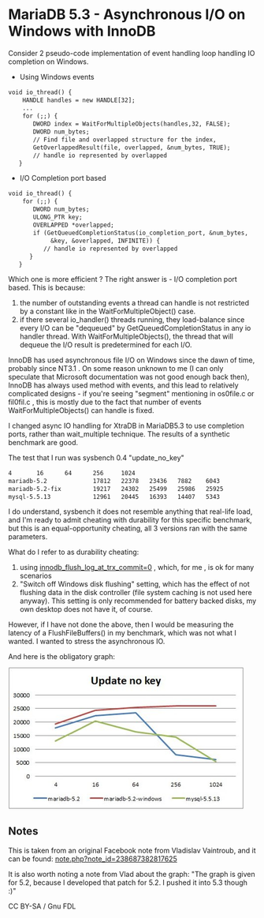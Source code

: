 # MariaDB 5.3 - Asynchronous I/O on Windows with InnoDB

Consider 2 pseudo-code implementation of event handling loop handling IO completion on Windows.

* Using Windows events

```
void io_thread() {
    HANDLE handles = new HANDLE[32];
    ...
    for (;;) {
       DWORD index = WaitForMultipleObjects(handles,32, FALSE);
       DWORD num_bytes;
       // Find file and overlapped structure for the index,
       GetOverlappedResult(file, overlapped, &num_bytes, TRUE);
       // handle io represented by overlapped
   }
```

* I/O Completion port based

```
void io_thread() {
    for (;;) {
       DWORD num_bytes;
       ULONG_PTR key;
       OVERLAPPED *overlapped;
       if (GetQueuedCompletionStatus(io_completion_port, &num_bytes,
            &key, &overlapped, INFINITE)) {
          // handle io represented by overlapped
      }
   }
```

Which one is more efficient ? The right answer is - I/O completion port based. This is because:

1. the number of outstanding events a thread can handle is not restricted by a constant like in the WaitForMultipleObject() case.
2. if there several io\_handler() threads running, they load-balance since every I/O can be "dequeued" by GetQueuedCompletionStatus in any io handler thread. With WaitForMultipleObjects(), the thread that will dequeue the I/O result is predetermined for each I/O.

InnoDB has used asynchronous file I/O on Windows since the dawn of time, probably since NT3.1 . On some reason unknown to me (I can only speculate that Microsoft documentation was not good enough back then), InnoDB has always used method with events, and this lead to relatively complicated designs - if you're seeing "segment" mentioning in os0file.c or fil0fil.c , this is mostly due to the fact that number of events WaitForMultipleObjects() can handle is fixed.

I changed async IO handling for XtraDB in MariaDB5.3 to use completion ports, rather than wait\_multiple technique. The results of a synthetic benchmark are good.

The test that I run was sysbench 0.4 "update\_no\_key"

```
4       16      64      256     1024
mariadb-5.2             17812   22378   23436   7882    6043
mariadb-5.2-fix         19217   24302   25499   25986   25925
mysql-5.5.13            12961   20445   16393   14407   5343
```

I do understand, sysbench it does not resemble anything that real-life load, and I'm ready to admit cheating with durability for this specific benchmark, but this is an equal-opportunity cheating, all 3 versions ran with the same parameters.

What do I refer to as durability cheating:

1. using [innodb\_flush\_log\_at\_trx\_commit=0](https://app.gitbook.com/s/SsmexDFPv2xG2OTyO5yV/reference/storage-engines/innodb/innodb-system-variables) , which, for me , is ok for many scenarios
2. "Switch off Windows disk flushing" setting, which has the effect of not flushing data in the disk controller (file system caching is not used here anyway). This setting is only recommended for battery backed disks, my own desktop does not have it, of course.

However, if I have not done the above, then I would be measuring the latency of a FlushFileBuffers() in my benchmark, which was not what I wanted. I wanted to stress the asynchronous IO.

And here is the obligatory graph:

![mariadbasynciowindowsinnodb](../../../../../../../.gitbook/assets/mariadb-53-asynchronous-io-on-windows-with-innodb/+image/mariadbasynciowindowsinnodb.jpg)

## Notes

This is taken from an original Facebook note from Vladislav Vaintroub, and it can be found: [note.php?note\_id=238687382817625](https://www.facebook.com/note.php?note_id=238687382817625)

It is also worth noting a note from Vlad about the graph: "The graph is given for 5.2, because I developed that patch for 5.2. I pushed it into 5.3 though :)"

CC BY-SA / Gnu FDL

